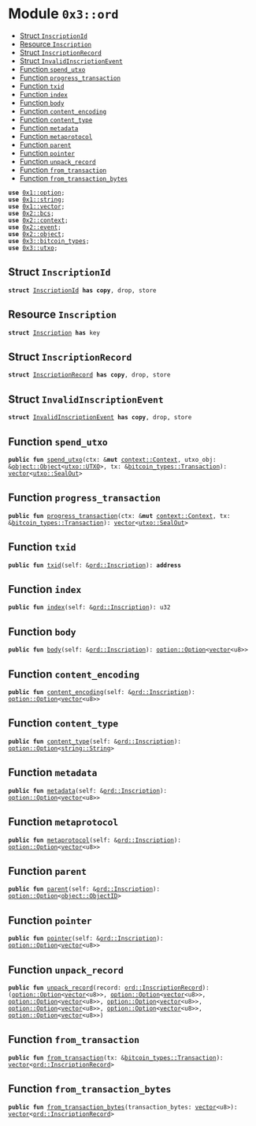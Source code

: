 
<a name="0x3_ord"></a>

# Module `0x3::ord`



-  [Struct `InscriptionId`](#0x3_ord_InscriptionId)
-  [Resource `Inscription`](#0x3_ord_Inscription)
-  [Struct `InscriptionRecord`](#0x3_ord_InscriptionRecord)
-  [Struct `InvalidInscriptionEvent`](#0x3_ord_InvalidInscriptionEvent)
-  [Function `spend_utxo`](#0x3_ord_spend_utxo)
-  [Function `progress_transaction`](#0x3_ord_progress_transaction)
-  [Function `txid`](#0x3_ord_txid)
-  [Function `index`](#0x3_ord_index)
-  [Function `body`](#0x3_ord_body)
-  [Function `content_encoding`](#0x3_ord_content_encoding)
-  [Function `content_type`](#0x3_ord_content_type)
-  [Function `metadata`](#0x3_ord_metadata)
-  [Function `metaprotocol`](#0x3_ord_metaprotocol)
-  [Function `parent`](#0x3_ord_parent)
-  [Function `pointer`](#0x3_ord_pointer)
-  [Function `unpack_record`](#0x3_ord_unpack_record)
-  [Function `from_transaction`](#0x3_ord_from_transaction)
-  [Function `from_transaction_bytes`](#0x3_ord_from_transaction_bytes)


<pre><code><b>use</b> <a href="">0x1::option</a>;
<b>use</b> <a href="">0x1::string</a>;
<b>use</b> <a href="">0x1::vector</a>;
<b>use</b> <a href="">0x2::bcs</a>;
<b>use</b> <a href="">0x2::context</a>;
<b>use</b> <a href="">0x2::event</a>;
<b>use</b> <a href="">0x2::object</a>;
<b>use</b> <a href="bitcoin_types.md#0x3_bitcoin_types">0x3::bitcoin_types</a>;
<b>use</b> <a href="utxo.md#0x3_utxo">0x3::utxo</a>;
</code></pre>



<a name="0x3_ord_InscriptionId"></a>

## Struct `InscriptionId`



<pre><code><b>struct</b> <a href="ord.md#0x3_ord_InscriptionId">InscriptionId</a> <b>has</b> <b>copy</b>, drop, store
</code></pre>



<a name="0x3_ord_Inscription"></a>

## Resource `Inscription`



<pre><code><b>struct</b> <a href="ord.md#0x3_ord_Inscription">Inscription</a> <b>has</b> key
</code></pre>



<a name="0x3_ord_InscriptionRecord"></a>

## Struct `InscriptionRecord`



<pre><code><b>struct</b> <a href="ord.md#0x3_ord_InscriptionRecord">InscriptionRecord</a> <b>has</b> <b>copy</b>, drop, store
</code></pre>



<a name="0x3_ord_InvalidInscriptionEvent"></a>

## Struct `InvalidInscriptionEvent`



<pre><code><b>struct</b> <a href="ord.md#0x3_ord_InvalidInscriptionEvent">InvalidInscriptionEvent</a> <b>has</b> <b>copy</b>, drop, store
</code></pre>



<a name="0x3_ord_spend_utxo"></a>

## Function `spend_utxo`



<pre><code><b>public</b> <b>fun</b> <a href="ord.md#0x3_ord_spend_utxo">spend_utxo</a>(ctx: &<b>mut</b> <a href="_Context">context::Context</a>, utxo_obj: &<a href="_Object">object::Object</a>&lt;<a href="utxo.md#0x3_utxo_UTXO">utxo::UTXO</a>&gt;, tx: &<a href="bitcoin_types.md#0x3_bitcoin_types_Transaction">bitcoin_types::Transaction</a>): <a href="">vector</a>&lt;<a href="utxo.md#0x3_utxo_SealOut">utxo::SealOut</a>&gt;
</code></pre>



<a name="0x3_ord_progress_transaction"></a>

## Function `progress_transaction`



<pre><code><b>public</b> <b>fun</b> <a href="ord.md#0x3_ord_progress_transaction">progress_transaction</a>(ctx: &<b>mut</b> <a href="_Context">context::Context</a>, tx: &<a href="bitcoin_types.md#0x3_bitcoin_types_Transaction">bitcoin_types::Transaction</a>): <a href="">vector</a>&lt;<a href="utxo.md#0x3_utxo_SealOut">utxo::SealOut</a>&gt;
</code></pre>



<a name="0x3_ord_txid"></a>

## Function `txid`



<pre><code><b>public</b> <b>fun</b> <a href="ord.md#0x3_ord_txid">txid</a>(self: &<a href="ord.md#0x3_ord_Inscription">ord::Inscription</a>): <b>address</b>
</code></pre>



<a name="0x3_ord_index"></a>

## Function `index`



<pre><code><b>public</b> <b>fun</b> <a href="ord.md#0x3_ord_index">index</a>(self: &<a href="ord.md#0x3_ord_Inscription">ord::Inscription</a>): u32
</code></pre>



<a name="0x3_ord_body"></a>

## Function `body`



<pre><code><b>public</b> <b>fun</b> <a href="ord.md#0x3_ord_body">body</a>(self: &<a href="ord.md#0x3_ord_Inscription">ord::Inscription</a>): <a href="_Option">option::Option</a>&lt;<a href="">vector</a>&lt;u8&gt;&gt;
</code></pre>



<a name="0x3_ord_content_encoding"></a>

## Function `content_encoding`



<pre><code><b>public</b> <b>fun</b> <a href="ord.md#0x3_ord_content_encoding">content_encoding</a>(self: &<a href="ord.md#0x3_ord_Inscription">ord::Inscription</a>): <a href="_Option">option::Option</a>&lt;<a href="">vector</a>&lt;u8&gt;&gt;
</code></pre>



<a name="0x3_ord_content_type"></a>

## Function `content_type`



<pre><code><b>public</b> <b>fun</b> <a href="ord.md#0x3_ord_content_type">content_type</a>(self: &<a href="ord.md#0x3_ord_Inscription">ord::Inscription</a>): <a href="_Option">option::Option</a>&lt;<a href="_String">string::String</a>&gt;
</code></pre>



<a name="0x3_ord_metadata"></a>

## Function `metadata`



<pre><code><b>public</b> <b>fun</b> <a href="ord.md#0x3_ord_metadata">metadata</a>(self: &<a href="ord.md#0x3_ord_Inscription">ord::Inscription</a>): <a href="_Option">option::Option</a>&lt;<a href="">vector</a>&lt;u8&gt;&gt;
</code></pre>



<a name="0x3_ord_metaprotocol"></a>

## Function `metaprotocol`



<pre><code><b>public</b> <b>fun</b> <a href="ord.md#0x3_ord_metaprotocol">metaprotocol</a>(self: &<a href="ord.md#0x3_ord_Inscription">ord::Inscription</a>): <a href="_Option">option::Option</a>&lt;<a href="">vector</a>&lt;u8&gt;&gt;
</code></pre>



<a name="0x3_ord_parent"></a>

## Function `parent`



<pre><code><b>public</b> <b>fun</b> <a href="ord.md#0x3_ord_parent">parent</a>(self: &<a href="ord.md#0x3_ord_Inscription">ord::Inscription</a>): <a href="_Option">option::Option</a>&lt;<a href="_ObjectID">object::ObjectID</a>&gt;
</code></pre>



<a name="0x3_ord_pointer"></a>

## Function `pointer`



<pre><code><b>public</b> <b>fun</b> <a href="ord.md#0x3_ord_pointer">pointer</a>(self: &<a href="ord.md#0x3_ord_Inscription">ord::Inscription</a>): <a href="_Option">option::Option</a>&lt;<a href="">vector</a>&lt;u8&gt;&gt;
</code></pre>



<a name="0x3_ord_unpack_record"></a>

## Function `unpack_record`



<pre><code><b>public</b> <b>fun</b> <a href="ord.md#0x3_ord_unpack_record">unpack_record</a>(record: <a href="ord.md#0x3_ord_InscriptionRecord">ord::InscriptionRecord</a>): (<a href="_Option">option::Option</a>&lt;<a href="">vector</a>&lt;u8&gt;&gt;, <a href="_Option">option::Option</a>&lt;<a href="">vector</a>&lt;u8&gt;&gt;, <a href="_Option">option::Option</a>&lt;<a href="">vector</a>&lt;u8&gt;&gt;, <a href="_Option">option::Option</a>&lt;<a href="">vector</a>&lt;u8&gt;&gt;, <a href="_Option">option::Option</a>&lt;<a href="">vector</a>&lt;u8&gt;&gt;, <a href="_Option">option::Option</a>&lt;<a href="">vector</a>&lt;u8&gt;&gt;, <a href="_Option">option::Option</a>&lt;<a href="">vector</a>&lt;u8&gt;&gt;)
</code></pre>



<a name="0x3_ord_from_transaction"></a>

## Function `from_transaction`



<pre><code><b>public</b> <b>fun</b> <a href="ord.md#0x3_ord_from_transaction">from_transaction</a>(tx: &<a href="bitcoin_types.md#0x3_bitcoin_types_Transaction">bitcoin_types::Transaction</a>): <a href="">vector</a>&lt;<a href="ord.md#0x3_ord_InscriptionRecord">ord::InscriptionRecord</a>&gt;
</code></pre>



<a name="0x3_ord_from_transaction_bytes"></a>

## Function `from_transaction_bytes`



<pre><code><b>public</b> <b>fun</b> <a href="ord.md#0x3_ord_from_transaction_bytes">from_transaction_bytes</a>(transaction_bytes: <a href="">vector</a>&lt;u8&gt;): <a href="">vector</a>&lt;<a href="ord.md#0x3_ord_InscriptionRecord">ord::InscriptionRecord</a>&gt;
</code></pre>
